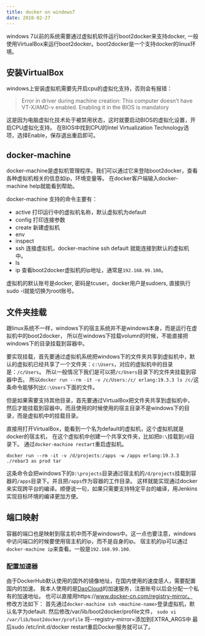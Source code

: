 ```yaml
---
title: docker on windows7
date: 2018-02-27
---
```


windows 7以前的系统需要通过虚拟机软件运行boot2docker来支持docker,
一般使用VirtualBox来运行boot2docker。boot2docker是一个支持docker的linux环境。

## 安装VirtualBox

windows上安装虚拟机需要先开启cpu的虚拟化支持，否则会有报错：

> Error in driver during machine creation: This computer doesn’t have VT-X/AMD-v enabled.
> Enabling it in the BIOS is mandatory

这是因为电脑虚拟化技术处于被禁用状态，这时就要启动BIOS的虚拟化设置，开启CPU虚拟化支持。
在BIOS中找到CPU的Intel Virtualization Technology选项，选择Enable，保存退出重启即可。

## docker-machine

docker-machine是虚拟机管理程序。我们可以通过它来登陆boot2docker，查看各种虚拟机相关的信息如ip，环境变量等。
在docker客户端输入docker-machine help就能看到帮助。

docker-machine 支持的命令主要有：
* active 打印运行中的虚拟机名称，默认虚拟机为default
* config 打印连接参数
* create 新建虚拟机
* env
* inspect
* ssh 连接虚拟机，docker-machine ssh default 就能连接到默认的虚拟机中。
* ls
* ip 查看boot2docker虚拟机的ip地址，通常是`192.168.99.100`。

虚拟机的默认账号是docker, 密码是tcuser。docker用户是sudoers, 直接执行sudo -i就能切换为root账号。

## 文件夹挂载

跟linux系统不一样，windows下的宿主系统并不是windows本身，而是运行在虚拟机中的boot2docker，
所以在windows下挂载volumn的时候，不能直接把windows下的目录挂载到容器中。

要实现挂载，首先要通过虚拟机系统把windows下的文件夹共享到虚拟机中，默认的虚拟机已经共享了一个文件夹：`c:\Users`，对应的虚拟机中的目录是：`/c/Users`。
所以一般情况下我们是可以把`/c/Users`目录下的文件夹挂载到容器中去。
所以`docker run --rm -it -v /c/Users:/c/ erlang:19.3.3 ls /c/`这条命令能够列出`C:\Users`下面的文件。

但是如果需要支持其他目录，首先要通过VirtualBox把文件夹共享到虚拟机中，
然后才能挂载到容器中。而且使用的时候使用的宿主目录不是windows下的目录，而是虚拟机中的挂载目录。

直接用打开VirtualBox，能看到一个名为default的虚拟机，这个虚拟机就是docker的宿主机，
在这个虚拟机中创建一个共享文件夹，比如把`D:\`挂载到`/d`目录下。
通过`docker-machine restart`重启虚拟机。

`docker run --rm -it -v /d/projects:/apps -w /apps erlang:19.3.3 ./rebar3 as prod tar`

这条命令会把windows下的`D:\projects`目录通过宿主机的`/d/projects`挂载到容器的`/apps`目录下。并且把`/apps`作为容器的工作目录。
这样就能实现通过docker来实现跨平台的编译。顺便说一句，如果只需要支持特定平台的编译，用Jenkins实现目标环境的编译更加方便。


## 端口映射

容器的端口也是映射到宿主机中而不是windows中。这一点也要注意，windows中访问端口的时候要使用宿主机的ip，而不是自身的ip。
宿主机的ip可以通过`docker-machine ip`来查看。一般是`192.168.99.100`.

### 配置加速器

由于DockerHub默认使用的国外的镜像地址，在国内使用的速度感人，需要配置国内的加速。
我本人使用的是[DaoCloud](https://www.daocloud.io/mirror)的加速服务，注册账号以后会分配一个私有的加速地址。
也可以直接用https://www.docker-cn.com/registry-mirror。
修改方法如下：
首先通过`docker-machine ssh <machine-name>`登录虚拟机，默认名字为default.
然后修改/var/lib/boot2docker/profile文件，
`sudo vi /var/lib/boot2docker/profile`
将--registry-mirror=<your accelerate address>添加到EXTRA_ARGS中
最后sudo /etc/init.d/docker restart重启Docker服务就可以了。
